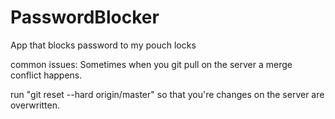 # PasswordBlocker
App that blocks password to my pouch locks

common issues:
Sometimes when you git pull on the server a merge conflict happens.

run "git reset --hard origin/master" so that you're changes on the server are overwritten.
